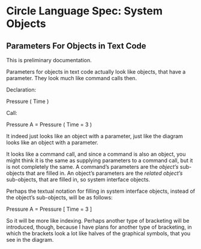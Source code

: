 ﻿Circle Language Spec: System Objects
====================================

## **Parameters For Objects in Text Code**
This is preliminary documentation.

Parameters for objects in text code actually look like objects, that have a parameter. They look much like command calls then.

Declaration:

Pressure  (  Time  )

Call:

Pressure A  =  Pressure  (  Time  =  3  )

It indeed just looks like an object with a parameter, just like the diagram looks like an object with a parameter.

It looks like a command call, and since a command is also an object, you might think it is the same as supplying parameters to a command call, but it is not completely the same. A command’s parameters are the *object’s* sub-objects that are filled in. An object’s parameters are the *related object’s* sub-objects, that are filled in, so system interface objects.

Perhaps the textual notation for filling in system interface objects, instead of the object’s sub-objects, will be as follows:

Pressure A  =  Pressure  [  Time = 3  ]

So it will be more like indexing. Perhaps another type of bracketing will be introduced, though, because I have plans for another type of bracketing, in which the brackets look a lot like halves of the graphical symbols, that you see in the diagram.
